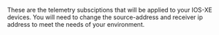 These are the telemetry subsciptions that will be applied to your IOS-XE devices. You will need to change the source-address and receiver ip address to meet the needs of your environment.
